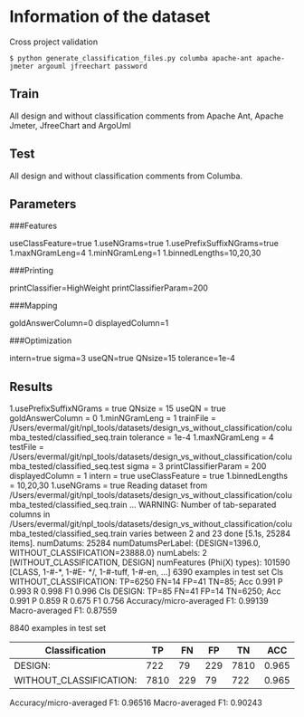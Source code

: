 # Information of the dataset
Cross project validation

`$ python generate_classification_files.py columba apache-ant apache-jmeter argouml jfreechart password `

## Train 
All design and without classification comments from Apache Ant, Apache Jmeter, JfreeChart and ArgoUml

## Test

All design and without classification comments from Columba. 

## Parameters
###Features

useClassFeature=true
1.useNGrams=true
1.usePrefixSuffixNGrams=true
1.maxNGramLeng=4
1.minNGramLeng=1
1.binnedLengths=10,20,30

###Printing

printClassifier=HighWeight
printClassifierParam=200

###Mapping

goldAnswerColumn=0
displayedColumn=1

###Optimization

intern=true
sigma=3
useQN=true
QNsize=15
tolerance=1e-4

## Results
1.usePrefixSuffixNGrams = true
QNsize = 15
useQN = true
goldAnswerColumn = 0
1.minNGramLeng = 1
trainFile = /Users/evermal/git/npl_tools/datasets/design_vs_without_classification/columba_tested/classified_seq.train
tolerance = 1e-4
1.maxNGramLeng = 4
testFile = /Users/evermal/git/npl_tools/datasets/design_vs_without_classification/columba_tested/classified_seq.test
sigma = 3
printClassifierParam = 200
displayedColumn = 1
intern = true
useClassFeature = true
1.binnedLengths = 10,20,30
1.useNGrams = true
Reading dataset from /Users/evermal/git/npl_tools/datasets/design_vs_without_classification/columba_tested/classified_seq.train ...
WARNING: Number of tab-separated columns in /Users/evermal/git/npl_tools/datasets/design_vs_without_classification/columba_tested/classified_seq.train varies between 2 and 23
done [5.1s, 25284 items].
numDatums: 25284
numDatumsPerLabel: {DESIGN=1396.0, WITHOUT_CLASSIFICATION=23888.0}
numLabels: 2 [WITHOUT_CLASSIFICATION, DESIGN]
numFeatures (Phi(X) types): 101590 [CLASS, 1-#-*, 1-#E- */, 1-#-tuff, 1-#-en, ...]
6390 examples in test set
Cls WITHOUT_CLASSIFICATION: TP=6250 FN=14 FP=41 TN=85; Acc 0.991 P 0.993 R 0.998 F1 0.996
Cls DESIGN: TP=85 FN=41 FP=14 TN=6250; Acc 0.991 P 0.859 R 0.675 F1 0.756
Accuracy/micro-averaged F1: 0.99139
Macro-averaged F1: 0.87559

8840 examples in test set

|Classification          | TP |FN |FP |TN  |ACC  | P   |  R  | F1  |
|------------------------|----|---|---|----|-----|-----|-----|-----|
|DESIGN:                 |722 |79 |229|7810|0.965|0.759|0.901|0.824|
|WITHOUT_CLASSIFICATION: |7810|229|79 |722 |0.965|0.990|0.972|0.981|

Accuracy/micro-averaged F1: 0.96516
Macro-averaged F1: 0.90243

